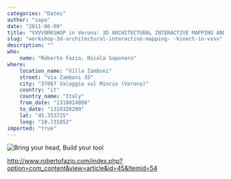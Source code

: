 ```yaml
---
categories: "Dates"
author: "sapo"
date: "2011-06-09"
title: "VVVVORKSHOP in Verona: 3D ARCHITECTURAL INTERACTIVE MAPPING AND KINECT"
slug: "workshop-3d-architectural-interactive-mapping- -kinect-in-vvvv"
description: ""
who: 
    name: "Roberto Fazio, Nicola Saponaro"
where: 
    location_name: "Villa Zamboni"
    street: "Via Zamboni 35"
    city: "37067 Valeggio sul Mincio (Verona)"
    country: "it"
    country_name: "Italy"
    from_date: "1310014800"
    to_date: "1310326200"
    lat: "45.353725"
    long: "10.731052"
imported: "true"
---
```



![Bring your head, Build your tool](byhbyt.png) 

http://www.robertofazio.com/index.php?option=com_content&view=article&id=45&Itemid=54